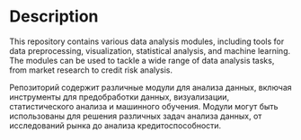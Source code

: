 # Description
This repository contains various data analysis modules, including tools for data preprocessing, visualization, statistical analysis, and machine learning. The modules can be used to tackle a wide range of data analysis tasks, from market research to credit risk analysis.  

Репозиторий содержит различные модули для анализа данных, включая инструменты для предобработки данных, визуализации, статистического анализа и машинного обучения. Модули могут быть использованы для решения различных задач анализа данных, от исследований рынка до анализа кредитоспособности.
